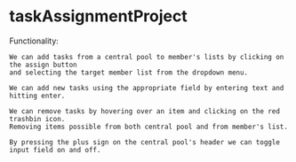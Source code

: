 # taskAssignmentProject

Functionality:

    We can add tasks from a central pool to member's lists by clicking on the assign button
    and selecting the target member list from the dropdown menu.

    We can add new tasks using the appropriate field by entering text and hitting enter.

    We can remove tasks by hovering over an item and clicking on the red trashbin icon.
    Removing items possible from both central pool and from member's list.

    By pressing the plus sign on the central pool's header we can toggle input field on and off.
